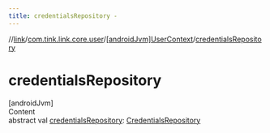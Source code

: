 ```yaml
---
title: credentialsRepository -
---
```

//[link](../../index.md)/[com.tink.link.core.user](../index.md)/[[androidJvm]UserContext](index.md)/[credentialsRepository](credentials-repository.md)



# credentialsRepository  
[androidJvm]  
Content  
abstract val [credentialsRepository](credentials-repository.md): [CredentialsRepository](../../com.tink.link.core.credentials/[android-jvm]-credentials-repository/index.md)  



